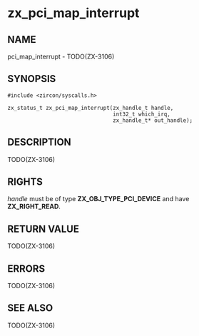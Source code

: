 # zx_pci_map_interrupt

## NAME

<!-- Updated by update-docs-from-abigen, do not edit. -->

pci_map_interrupt - TODO(ZX-3106)

## SYNOPSIS

<!-- Updated by update-docs-from-abigen, do not edit. -->

```
#include <zircon/syscalls.h>

zx_status_t zx_pci_map_interrupt(zx_handle_t handle,
                                 int32_t which_irq,
                                 zx_handle_t* out_handle);
```

## DESCRIPTION

TODO(ZX-3106)

## RIGHTS

<!-- Updated by update-docs-from-abigen, do not edit. -->

*handle* must be of type **ZX_OBJ_TYPE_PCI_DEVICE** and have **ZX_RIGHT_READ**.

## RETURN VALUE

TODO(ZX-3106)

## ERRORS

TODO(ZX-3106)

## SEE ALSO

TODO(ZX-3106)
